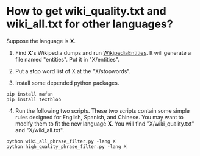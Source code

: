# How to get wiki_quality.txt and wiki_all.txt for other languages?

Suppose the language is **X**.

1. Find **X**'s Wikipedia dumps and run [WikipediaEntities](https://github.com/kno10/WikipediaEntities). It will generate a file named "entities". Put it in "X/entities". 

2. Put a stop word list of X at the "X/stopwords".

3. Install some depended python packages.
```
pip install mafan
pip install textblob
```

4. Run the following two scripts. These two scripts contain some simple rules designed for English, Spanish, and Chinese. You may want to modify them to fit the new language **X**. You will find "X/wiki_quality.txt" and "X/wiki_all.txt".
```
python wiki_all_phrase_filter.py -lang X
python high_quality_phrase_filter.py -lang X
```
